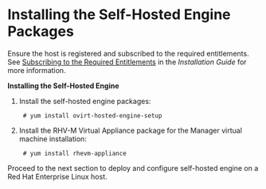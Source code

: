 # Installing the Self-Hosted Engine Packages

Ensure the host is registered and subscribed to the required entitlements. See [Subscribing to the Required Entitlements](https://access.redhat.com/documentation/en/red-hat-virtualization/4.0/paged/installation-guide/72-subscribing-to-the-required-entitlements) in the *Installation Guide* for more information. 

**Installing the Self-Hosted Engine**

1. Install the self-hosted engine packages:

        # yum install ovirt-hosted-engine-setup

2. Install the RHV-M Virtual Appliance package for the Manager virtual machine installation:

        # yum install rhevm-appliance

Proceed to the next section to deploy and configure self-hosted engine on a Red Hat Enterprise Linux host.
